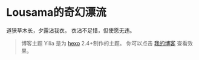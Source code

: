 Lousama的奇幻漂流
================
道狭草木长，夕露沾我衣。
衣沾不足惜，但使愿无违。

> 博客主题 Yilia 是为 [hexo](https://github.com/tommy351/hexo) 2.4+制作的主题。
> 你可以点击 [我的博客](http://lousama.com/) 查看效果。           
